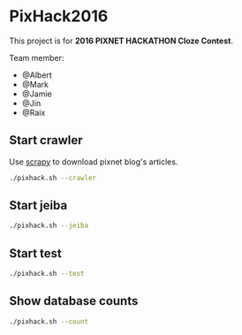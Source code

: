 # PixHack2016

This project is for **2016 PIXNET HACKATHON Cloze Contest**.

Team member:

* @Albert
* @Mark
* @Jamie
* @Jin
* @Raix

## Start crawler
Use [scrapy](https://github.com/scrapy/scrapy) to download pixnet blog's articles.

```sh
./pixhack.sh --crawler
```

## Start jeiba

```sh
./pixhack.sh --jeiba
```

## Start test

```sh
./pixhack.sh --test
```

## Show database counts

```sh
./pixhack.sh --count
```
